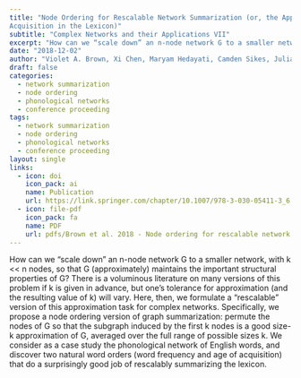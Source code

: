 ```yaml
---
title: "Node Ordering for Rescalable Network Summarization (or, the Apparent Magic of Word Frequency and Age of
Acquisition in the Lexicon)"
subtitle: "Complex Networks and their Applications VII"
excerpt: "How can we “scale down” an n-node network G to a smaller network, with k << n nodes, so that G (approximately) maintains the important structural properties of G? There is a voluminous literature on many versions of this problem if k is given in advance, but one’s tolerance for approximation (and the resulting value of k) will vary. Here, then, we formulate a “rescalable” version of this approximation task for complex networks. Specifically, we propose a node ordering version of graph summarization: permute the nodes of G so that the subgraph induced by the first k nodes is a good size-k approximation of G, averaged over the full range of possible sizes k. We consider as a case study the phonological network of English words, and discover two natural word orders (word frequency and age of acquisition) that do a surprisingly good job of rescalably summarizing the lexicon."
date: "2018-12-02"
author: "Violet A. Brown, Xi Chen, Maryam Hedayati, Camden Sikes, Julia F. Strand, Tegan Wilson, & David Liben-Nowell "
draft: false
categories:
  - network summarization
  - node ordering
  - phonological networks
  - conference proceeding
tags:
  - network summarization
  - node ordering
  - phonological networks
  - conference proceeding
layout: single
links:
  - icon: doi
    icon_pack: ai
    name: Publication
    url: https://link.springer.com/chapter/10.1007/978-3-030-05411-3_6
  - icon: file-pdf
    icon_pack: fa
    name: PDF
    url: pdfs/Brown et al. 2018 - Node ordering for rescalable network summarization ( ... parent magic of word frequency and age of acquisition in the lexicon).pdf
---
```


How can we “scale down” an n-node network G to a smaller network, with k << n nodes, so that G (approximately) maintains the important structural properties of G? There is a voluminous literature on many versions of this problem if k is given in advance, but one’s tolerance for approximation (and the resulting value of k) will vary. Here, then, we formulate a “rescalable” version of this approximation task for complex networks. Specifically, we propose a node ordering version of graph summarization: permute the nodes of G so that the subgraph induced by the first k nodes is a good size-k approximation of G, averaged over the full range of possible sizes k. We consider as a case study the phonological network of English words, and discover two natural word orders (word frequency and age of acquisition) that do a surprisingly good job of rescalably summarizing the lexicon.